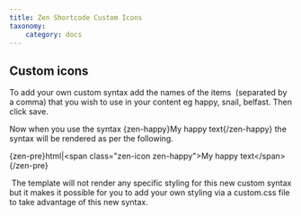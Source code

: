 ```yaml
---
title: Zen Shortcode Custom Icons
taxonomy:
    category: docs
---
```



## Custom icons

To add your own custom syntax add the names of the items  (separated by a comma) that you wish to use in your content eg happy, snail, belfast. Then click save.

Now when you use the syntax {zen-happy}My happy text{/zen-happy} the syntax will be rendered as per the following.

{zen-pre}html|<span class="zen-icon zen-happy">&lt;span class="zen-icon zen-happy"&gt;My happy text&lt;/span&gt;</span>{/zen-pre}

 The template will not render any specific styling for this new custom syntax but it makes it possible for you to add your own styling via a custom.css file to take advantage of this new syntax.
 
